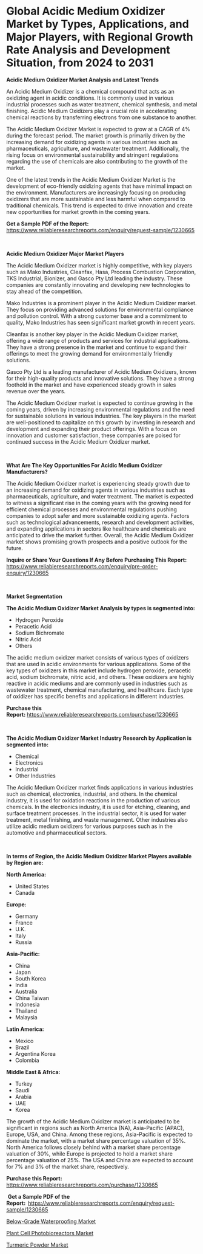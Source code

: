 <p><h1>Global Acidic Medium Oxidizer Market by Types, Applications, and Major Players, with Regional Growth Rate Analysis and Development Situation, from 2024 to 2031</h1></p><p><strong>Acidic Medium Oxidizer Market Analysis and Latest Trends</strong></p>
<p><p>An Acidic Medium Oxidizer is a chemical compound that acts as an oxidizing agent in acidic conditions. It is commonly used in various industrial processes such as water treatment, chemical synthesis, and metal finishing. Acidic Medium Oxidizers play a crucial role in accelerating chemical reactions by transferring electrons from one substance to another.</p><p>The Acidic Medium Oxidizer Market is expected to grow at a CAGR of 4% during the forecast period. The market growth is primarily driven by the increasing demand for oxidizing agents in various industries such as pharmaceuticals, agriculture, and wastewater treatment. Additionally, the rising focus on environmental sustainability and stringent regulations regarding the use of chemicals are also contributing to the growth of the market.</p><p>One of the latest trends in the Acidic Medium Oxidizer Market is the development of eco-friendly oxidizing agents that have minimal impact on the environment. Manufacturers are increasingly focusing on producing oxidizers that are more sustainable and less harmful when compared to traditional chemicals. This trend is expected to drive innovation and create new opportunities for market growth in the coming years.</p></p>
<p><strong>Get a Sample PDF of the Report:&nbsp;</strong> <a href="https://www.reliableresearchreports.com/enquiry/request-sample/1230665">https://www.reliableresearchreports.com/enquiry/request-sample/1230665</a></p>
<p>&nbsp;</p>
<p><strong>Acidic Medium Oxidizer Major Market Players</strong></p>
<p><p>The Acidic Medium Oxidizer market is highly competitive, with key players such as Mako Industries, Cleanfax, Hasa, Process Combustion Corporation, TKS Industrial, Bionizer, and Gasco Pty Ltd leading the industry. These companies are constantly innovating and developing new technologies to stay ahead of the competition.</p><p>Mako Industries is a prominent player in the Acidic Medium Oxidizer market. They focus on providing advanced solutions for environmental compliance and pollution control. With a strong customer base and a commitment to quality, Mako Industries has seen significant market growth in recent years.</p><p>Cleanfax is another key player in the Acidic Medium Oxidizer market, offering a wide range of products and services for industrial applications. They have a strong presence in the market and continue to expand their offerings to meet the growing demand for environmentally friendly solutions.</p><p>Gasco Pty Ltd is a leading manufacturer of Acidic Medium Oxidizers, known for their high-quality products and innovative solutions. They have a strong foothold in the market and have experienced steady growth in sales revenue over the years.</p><p>The Acidic Medium Oxidizer market is expected to continue growing in the coming years, driven by increasing environmental regulations and the need for sustainable solutions in various industries. The key players in the market are well-positioned to capitalize on this growth by investing in research and development and expanding their product offerings. With a focus on innovation and customer satisfaction, these companies are poised for continued success in the Acidic Medium Oxidizer market.</p></p>
<p>&nbsp;</p>
<p><strong>What Are The Key Opportunities For Acidic Medium Oxidizer Manufacturers?</strong></p>
<p><p>The Acidic Medium Oxidizer market is experiencing steady growth due to an increasing demand for oxidizing agents in various industries such as pharmaceuticals, agriculture, and water treatment. The market is expected to witness a significant rise in the coming years with the growing need for efficient chemical processes and environmental regulations pushing companies to adopt safer and more sustainable oxidizing agents. Factors such as technological advancements, research and development activities, and expanding applications in sectors like healthcare and chemicals are anticipated to drive the market further. Overall, the Acidic Medium Oxidizer market shows promising growth prospects and a positive outlook for the future.</p></p>
<p><strong>Inquire or Share Your Questions If Any Before Purchasing This Report:</strong> <a href="https://www.reliableresearchreports.com/enquiry/pre-order-enquiry/1230665">https://www.reliableresearchreports.com/enquiry/pre-order-enquiry/1230665</a></p>
<p>&nbsp;</p>
<p><strong>Market Segmentation</strong></p>
<p><strong>The Acidic Medium Oxidizer Market Analysis by types is segmented into:</strong></p>
<p><ul><li>Hydrogen Peroxide</li><li>Peracetic Acid</li><li>Sodium Bichromate</li><li>Nitric Acid</li><li>Others</li></ul></p>
<p><p>The acidic medium oxidizer market consists of various types of oxidizers that are used in acidic environments for various applications. Some of the key types of oxidizers in this market include hydrogen peroxide, peracetic acid, sodium bichromate, nitric acid, and others. These oxidizers are highly reactive in acidic mediums and are commonly used in industries such as wastewater treatment, chemical manufacturing, and healthcare. Each type of oxidizer has specific benefits and applications in different industries.</p></p>
<p><strong>Purchase this Report:&nbsp;</strong><a href="https://www.reliableresearchreports.com/purchase/1230665">https://www.reliableresearchreports.com/purchase/1230665</a></p>
<p>&nbsp;</p>
<p><strong>The Acidic Medium Oxidizer Market Industry Research by Application is segmented into:</strong></p>
<p><ul><li>Chemical</li><li>Electronics</li><li>Industrial</li><li>Other Industries</li></ul></p>
<p><p>The Acidic Medium Oxidizer market finds applications in various industries such as chemical, electronics, industrial, and others. In the chemical industry, it is used for oxidation reactions in the production of various chemicals. In the electronics industry, it is used for etching, cleaning, and surface treatment processes. In the industrial sector, it is used for water treatment, metal finishing, and waste management. Other industries also utilize acidic medium oxidizers for various purposes such as in the automotive and pharmaceutical sectors.</p></p>
<p>&nbsp;</p>
<p><strong>In terms of Region, the Acidic Medium Oxidizer Market Players available by Region are:</strong></p>
<p>
    <p> <strong> North America: </strong>
        <ul>
            <li>United States</li>
            <li>Canada</li>
        </ul>
        </p> 
    <p> <strong> Europe: </strong>
        <ul>
            <li>Germany</li>
            <li>France</li>
            <li>U.K.</li>
            <li>Italy</li>
            <li>Russia</li>
        </ul>
        </p> 
    <p> <strong> Asia-Pacific: </strong>
        <ul>
            <li>China</li>
            <li>Japan</li>
            <li>South Korea</li>
            <li>India</li>
            <li>Australia</li>
            <li>China Taiwan</li>
            <li>Indonesia</li>
            <li>Thailand</li>
            <li>Malaysia</li>
        </ul>
        </p> 
    <p> <strong> Latin America: </strong>
        <ul>
            <li>Mexico</li>
            <li>Brazil</li>
            <li>Argentina Korea</li>
            <li>Colombia</li>
        </ul>
        </p> 
    <p> <strong> Middle East & Africa: </strong>
        <ul>
            <li>Turkey</li>
            <li>Saudi</li>
            <li>Arabia</li>
            <li>UAE</li>
            <li>Korea</li>
        </ul>
    </p>
    </p>
<p><p>The growth of the Acidic Medium Oxidizer market is anticipated to be significant in regions such as North America (NA), Asia-Pacific (APAC), Europe, USA, and China. Among these regions, Asia-Pacific is expected to dominate the market, with a market share percentage valuation of 35%. North America follows closely behind with a market share percentage valuation of 30%, while Europe is projected to hold a market share percentage valuation of 25%. The USA and China are expected to account for 7% and 3% of the market share, respectively.</p></p>
<p><strong>Purchase this Report: </strong><a href="https://www.reliableresearchreports.com/purchase/1230665">https://www.reliableresearchreports.com/purchase/1230665</a></p>
<p>&nbsp;<strong>Get a Sample PDF of the Report:&nbsp;&nbsp;</strong><a href="https://www.reliableresearchreports.com/enquiry/request-sample/1230665">https://www.reliableresearchreports.com/enquiry/request-sample/1230665</a></p>
<p><strong></strong></p>
<p><p><a href="https://github.com/Angelnienowdseej3e45z3p8c/Market-Research-Report-List-1/blob/main/below-grade-waterproofing-market.md">Below-Grade Waterproofing Market</a></p><p><a href="https://carnation-joke-41f.notion.site/Global-Plant-Cell-Photobioreactors-Market-Size-and-Market-Trends-Insights-and-Projections-from-2024-0218307155444fe2ab19bef013a4e5ff">Plant Cell Photobioreactors Market</a></p><p><a href="https://view.publitas.com/reportprime-1/turmeric-powder-market-size-growth-and-forecast-from-2024-2031/">Turmeric Powder Market</a></p></p>